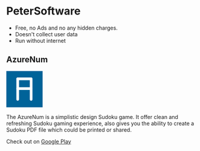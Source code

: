 # PeterSoftware

* Free, no Ads and no any hidden charges.
* Doesn't collect user data
* Run without internet

## AzureNum

![Logo](Azure/AzureNumLogo.png)

The AzureNum is a simplistic design Sudoku game. It offer clean and refreshing Sudoku gaming experience, also gives you the ability to create a Sudoku PDF file which could be printed or shared.

Check out on [Google Play](https://play.google.com/store/apps/details?id=com.peter.azure) 
